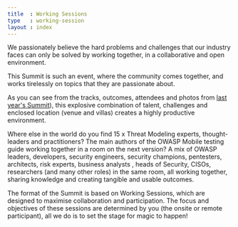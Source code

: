 ```yaml
---
title  : Working Sessions
type   : working-session
layout : index
---
```


We passionately believe the hard problems and challenges that our industry faces can only
be solved by working together, in a collaborative and open environment.

This Summit is such an event, where the community comes together, and works tirelessly on topics that they are passionate about.

As you can see from the tracks, outcomes, attendees and photos from [last year's Summit](https://owaspsummit.org/Outcomes/)),
this explosive combination of talent, challenges and enclosed location (venue and villas) creates a highly productive environment.

Where else in the world do you find 15 x Threat Modeling experts, thought-leaders and
practitioners? The main authors of the OWASP Mobile testing guide working
together in a room on the next version? A mix of OWASP leaders, developers,
security engineers, security champions, pentesters, architects, risk experts, business analysts
, heads of Security, CISOs, researchers (and many other roles) in the same room,
all working together, sharing knowledge and creating tangible and usable outcomes.

The format of the Summit is based on Working Sessions, which are designed to maximise
collaboration and participation. The focus and objectives of these sessions are determined by you (the onsite or remote
participant), all we do is to set the stage for magic to happen!
